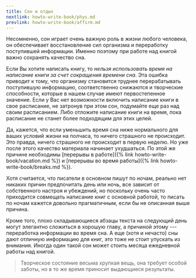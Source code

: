 ```yaml
---
title: Сон и отдых
nextlink: howto-write-book/phys.md
prevlink: howto-write-book/affirm.md
---
```


Несомненно, сон играет очень важную роль в жизни любого человека, он
обеспечивает восстановление сил организма и переработку поступившей
информации.  Именно поэтому при работе над книгой важно сохранять
качество сна.

Если Вы хотите написать книгу, то *нельзя использовать время на
написание книги за счет сокращения времени сна*.  Эта ошибка приводит
к тому, что организму становится труднее перерабатывать поступившую
информацию, соответственно снижаются и творческие способности, которые
в нашем случае имеют первостепенное значение.  Если у Вас нет
возможности включить написание книги в свое расписание, не затронув
при этом сон, подумайте еще раз над своим расписанием.  Либо отложите
написание книги на время, пока расписание не станет более подходящим
для этих целей.

Да, кажется, что если уменьшить время сна ниже нормального для ваших
условий жизни на полчаса, то ничего страшного не происходит.  Это
правда, ничего страшного не происходит в первую неделю.  Но уже после
этого качество материала начинает ухудшаться.  По этой же причине
необходимы [перерывы в работе]({% link howto-write-book/vacation.md
%}) и [перерывы во время работы]({% link howto-write-book/breaks.md
%}).

Хотя считается, что писатели в основном пишут по ночам, реально нет
никаких причин предпочитать день или ночь, все зависит от собственного
настроя и убеждений, но поскольку очень часто приходится совмещать
написание книг с основной работой, то писать по ночам кажется довольно
прагматичным, если бы не описанная выше причина.

Кроме того, плохо складывающиеся абзацы текста на следующий день могут
элегантно сложиться в хорошую главу, а причиной этому --- переработка
информации во время сна.  А еще (хотя и нечасто) сны дают отличную
информацию для книг, это тоже не стоит упускать из внимания.  Иногда
один такой сон может стоить месяца ежедневной работы над книгой.

> Творческое состояние весьма хрупкая вещь, она требует особой заботы,
> но в то же время приносит выдающиеся результаты.
